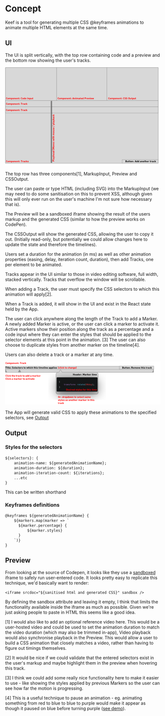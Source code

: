 # Concept

Keef is a tool for generating multiple CSS @keyframes animations to animate multiple HTML elements at the same time.

## UI

The UI is split vertically, with the top row containing code and a preview and the bottom row showing the user's tracks.

![UI Wireframe](./UI.png)

The top row has three components[1], MarkupInput, Preview and CSSOutput.

The user can paste or type HTML (including SVG) into the MarkupInput (we may need to do some sanitisation on this to prevent XSS, although given this will only ever run on the user's machine I'm not sure how necessary that is).

The Preview will be a sandboxed iframe showing the result of the users markup and the generated CSS (similar to how the preview works on CodePen).

The CSSOutput will show the generated CSS, allowing the user to copy it out. (Initially read-only, but potentially we could allow changes here to update the state and therefore the timelines).

Users set a duration for the animation (in ms) as well as other animation properties (easing, delay, iteration count, duration), then add Tracks, one per element to be animated.

Tracks appear in the UI similar to those in video editing software, full width, stacked vertically. Tracks that overflow the window will be scrollable.

When adding a Track, the user must specify the CSS selectors to which this animation will apply[2].

When a Track is added, it will show in the UI and exist in the React state held by the App.

The user can click anywhere along the length of the Track to add a Marker. A newly added Marker is active, or the user can click a marker to activate it. Active markers show their position along the track as a percentage and a code input where they can enter the styles that should be applied to the selector elements at this point in the animation. [3] The user can also choose to duplicate styles from another marker on the timeline[4].

Users can also delete a track or a marker at any time.

![UI Wireframe](./TrackUI.png)

The App will generate valid CSS to apply these animations to the specified selectors, see [Output](#output)

## Output

### Styles for the selectors

```
${selectors}: {
    animation-name: ${generatedAnimationName};
    animation-duration: ${duration};
    animation-iteration-count: ${iterations};
    ...etc
}
```

This can be written shorthand

### Keyframes definitions

```
@keyframes ${generatedAnimationName} {
    ${markers.map(marker => `
      ${marker.percentage} {
          ${marker.styles}
      }
    `)}
}
```

## Preview

From looking at the source of Codepen, it looks like they use a [sandboxed](https://developer.mozilla.org/en-US/docs/Web/HTML/Element/iframe#attr-sandbox) iframe to safely run user-entered code. It looks pretty easy to replicate this technique, we'd basically want to render:

```
<iframe srcdoc="${sanitised html and generated CSS}" sandbox />
```

By defining the sandbox attribute and leaving it empty, I think that limits the functionality available inside the iframe as much as possible. Given we're just asking people to paste in HTML this seems like a good idea.

[1] I would also like to add an optional reference video here. This would be a user-hosted video and could be used to set the animation duration to match the video duration (which may also be trimmed in-app), Video playback would also synchronise playback in the Preview. This would allow a user to build a CSS animation that closely matches a video, rather than having to figure out timings themselves.

[2] It would be nice if we could validate that the entered selectors exist in the user's markup and maybe highlight them in the preview when hovering this track.

[3] I think we could add some really nice functionality here to make it easier to use - like showing the styles applied by previous Markers so the user can see how far the motion is progressing.

[4] This is a useful technique to pause an animation - eg. animating something from red to blue to blue to purple would make it appear as though it paused on blue before turning purple ([see demo](https://codepen.io/gingerchris/pen/ExNqogJ)).
